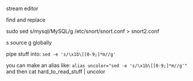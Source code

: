
stream editor

find and replace

sudo sed s/mysql/MySQL/g /etc/snort/snort.conf > snort2.conf

s source
g globally

pipe stuff into:
`sed -e 's/\x1b\[[0-9;]*m//g'`

you can make an alias like:
`alias uncolor="sed -e 's/\x1b\[[0-9;]*m//g'"`
and then
cat hard_to_read_stuff | uncolor

